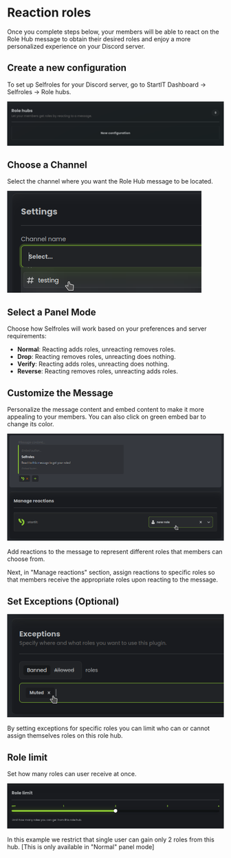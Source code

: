 # Reaction roles

Once you complete steps below, your members will be able to react on the Role Hub message to obtain their desired 
roles and enjoy a more personalized experience on your Discord server.

## Create a new configuration

To set up Selfroles for your Discord server, go to StartIT Dashboard -> Selfroles -> Role hubs.

![](../assets/v30.png)

## Choose a Channel

Select the channel where you want the Role Hub message to be located.

![](../assets/v31.png) 

## Select a Panel Mode

Choose how Selfroles will work based on your preferences and server requirements:

- **Normal**: Reacting adds roles, unreacting removes roles.
- **Drop**: Reacting removes roles, unreacting does nothing.
- **Verify**: Reacting adds roles, unreacting does nothing.
- **Reverse**: Reacting removes roles, unreacting adds roles.

## Customize the Message

Personalize the message content and embed content to make it more appealing to your members.
You can also click on green embed bar to change its color.

![](../assets/v34.png)

Add reactions to the message to represent different roles that members can choose from.

Next, in "Manage reactions" section, assign reactions to specific roles so that members receive the appropriate roles
upon reacting to the message.

## Set Exceptions (Optional)

![](../assets/v32.png)

By setting exceptions for specific roles you can limit who can or cannot assign themselves roles on this role hub.

## Role limit

Set how many roles can user receive at once. 

![](../assets/v33.png)

In this example we restrict that single user can gain only 2 roles from this hub.
[This is only available in "Normal" panel mode]

